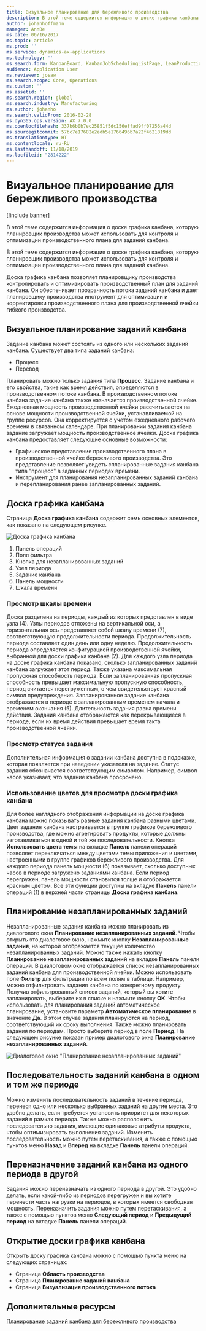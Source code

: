 ```yaml
---
title: Визуальное планирование для бережливого производства
description: В этой теме содержится информация о доске графика канбана, которую планировщик производства может использовать для контроля и оптимизации производственного плана для заданий канбана.
author: johanhoffmann
manager: AnnBe
ms.date: 06/16/2017
ms.topic: article
ms.prod: ''
ms.service: dynamics-ax-applications
ms.technology: ''
ms.search.form: KanbanBoard, KanbanJobSchedulingListPage, LeanProductionFlowVisualization
audience: Application User
ms.reviewer: josaw
ms.search.scope: Core, Operations
ms.custom: ''
ms.assetid: ''
ms.search.region: global
ms.search.industry: Manufacturing
ms.author: johanho
ms.search.validFrom: 2016-02-28
ms.dyn365.ops.version: AX 7.0.0
ms.openlocfilehash: 337b6b0b7ec25851f5dc156effad9ff07256a44d
ms.sourcegitcommit: 57bc7e17682e2edb5e1766496b7a22f4621819dd
ms.translationtype: HT
ms.contentlocale: ru-RU
ms.lasthandoff: 11/18/2019
ms.locfileid: "2814222"
---
```

# <a name="visual-scheduling-for-lean-manufacturing"></a>Визуальное планирование для бережливого производства

[!include [banner](../includes/banner.md)]

В этой теме содержится информация о доске графика канбана, которую планировщик производства может использовать для контроля и оптимизации производственного плана для заданий канбана.

В этой теме содержится информация о доске графика канбана, которую планировщик производства может использовать для контроля и оптимизации производственного плана для заданий канбана.

Доска графика канбана позволяет планировщику производства контролировать и оптимизировать производственный план для заданий канбана. Он обеспечивает прозрачность потока заданий канбана и дает планировщику производства инструмент для оптимизации и корректировки производственного плана для производственной ячейки гибкого производства.

## <a name="visual-scheduling-of-kanban-jobs"></a>Визуальное планирование заданий канбана
Задание канбана может состоять из одного или нескольких заданий канбана. Существует два типа заданий канбана:

-   Процесс
-   Перевод

Планировать можно только задания типа **Процесс**. Задание канбана и его свойства, такие как время действия, определяются в производственном потоке канбана. В производственном потоке канбана задание канбана также назначается производственной ячейке. Ежедневная мощность производственной ячейки рассчитывается на основе мощности производственной ячейки, устанавливаемой на группе ресурсов. Она корректируется с учетом ежедневного рабочего времени в связанном календаре. При планировании задания канбана задание загружает мощность производственное ячейки. Доска графика канбана предоставляет следующие основные возможности:

-   Графическое представление производственного плана в производственной ячейке бережливого производства. Это представление позволяет увидеть спланированные задания канбана типа "процесс" в заданных периодах времени.
-   Инструмент для планирования незапланированных заданий канбана и перепланирования ранее запланированных заданий.

## <a name="kanban-schedule-board"></a>Доска графика канбана
Страница **Доска графика канбана** содержит семь основных элементов, как показано на следующем рисунке. 

![Доска графика канбана](./media/kanban-schedule-board-1024x554.png)
1.  Панель операций
2.  Поля фильтра
3.  Кнопка для незапланированных заданий
4.  Узел периода
5.  Задание канбана
6.  Панель мощности
7.  Шкала времени

### <a name="view-the-time-scale"></a>Просмотр шкалы времени

Доска разделена на периоды, каждый из которых представлен в виде узла (4). Узлы периодов отложены на вертикальной оси, а горизонтальная ось представляет собой шкалу времени (7), соответствующую продолжительности периода. Продолжительность периода составляет один день или одну неделю. Продолжительность периода определяется конфигурацией производственной ячейки, выбранной для доски графика канбана (2). Для каждого узла периода на доске графика канбана показано, сколько запланированных заданий канбана загружает этот период. Также указана максимальная пропускная способность периода. Если запланированная пропускная способность превышает максимальную пропускную способность, период считается перегруженным, о чем свидетельствует красный символ предупреждения. Запланированное задание канбана отображается в периоде с запланированным временем начала и временем окончания (5). Длительность задания равна времени действия. Задания канбана отображаются как перекрывающиеся в периоде, если их время действия превышает время такта производственной ячейки.

### <a name="view-job-status"></a>Просмотр статуса задания

Дополнительная информация о задании канбана доступна в подсказке, которая появляется при наведении указателя на задание. Статус задания обозначается соответствующим символом. Например, символ часов указывает, что задание канбана просрочено.

### <a name="use-colors-to-view-the-kanban-schedule-board"></a>Использование цветов для просмотра доски графика канбана

Для более наглядного отображения информации на доске графика канбана можно показывать разные задания канбана разными цветами. Цвет задания канбана настраивается в группе графиков бережливого производства, где можно агрегировать продукты, которые должны изготавливаться в одной и той же последовательности. Кнопка **Использовать цвета темы** на вкладке **Панель** панели операций позволяет переключаться между цветами темы приложения и цветами, настроенными в группе графиков бережливого производства. Для каждого периода панель мощности (6) показывает, сколько доступных часов в периоде загружено заданиями канбана. Если период перегружен, панель мощности становится толще и отображается красным цветом. Все эти функции доступны на вкладке **Панель** панели операций (1) в верхней части страницы **Доска графика канбана**.

## <a name="plan-unplanned-jobs"></a>Планирование незапланированных заданий
Незапланированные задания канбана можно планировать из диалогового окна **Планирование незапланированных заданий**. Чтобы открыть это диалоговое окно, нажмите кнопку **Незапланированные задания**, на которой отображается текущее количество незапланированных заданий. Можно также нажать кнопку **Планирование незапланированных заданий** на вкладке **Панель** панели операций. В диалоговом окне отображается список незапланированных заданий канбана для производственной ячейки. Можно использовать поле **Фильтр** для фильтрации по всем полям в таблице. Например, можно отфильтровать задания канбана по конкретному продукту. Получив отфильтрованный список заданий, который вы хотите запланировать, выберите их в списке и нажмите кнопку **OK**. Чтобы использовать для планирования заданий автоматическое планирование, установите параметр **Автоматическое планирование** в значение **Да**. В этом случае задания планируются на период, соответствующий их сроку выполнения. Также можно планировать задания по периодам. Просто выберите период в поле **Период**. На следующем рисунке показан пример диалогового окна **Планирование незапланированных заданий**. 

![Диалоговое окно "Планирование незапланированных заданий"](./media/plan-unplanned-jobs-1024x564.png)

## <a name="sequence-kanban-jobs-within-the-same-period"></a>Последовательность заданий канбана в одном и том же периоде
Можно изменить последовательность заданий в течение периода, перенеся одно или несколько выбранных заданий на другие места. Это удобно делать, если требуется установить приоритет для некоторых заданий в рамках периода. Также можно расположить последовательно задания, имеющие одинаковые атрибуты продукта, чтобы оптимизировать выполнения заданий. Изменить последовательность можно путем перетаскивания, а также с помощью пунктов меню **Назад** и **Вперед** на вкладке **Панель** панели операций.

## <a name="reassign-kanban-jobs-across-periods"></a>Переназначение заданий канбана из одного периода в другой
Задания можно переназначать из одного периода в другой. Это удобно делать, если какой-либо из периодов перегружен и вы хотите перенести часть нагрузки на периодов, в которых имеется свободная мощность. Переназначить задания можно путем перетаскивания, а также с помощью пунктов меню **Следующий период** и **Предыдущий период** на вкладке **Панель** панели операций.

## <a name="open-the-kanban-schedule-board"></a>Открытие доски графика канбана
Открыть доску графика канбана можно с помощью пункта меню на следующих страницах:

-   Страница **Область производства**
-   Страница **Планирование заданий канбана**
-   Страница **Визуализация производственного потока**


<a name="additional-resources"></a>Дополнительные ресурсы
--------

[Планирование заданий канбана для бережливого производства](lean-manufacturing-kanban-job-scheduling.md)

